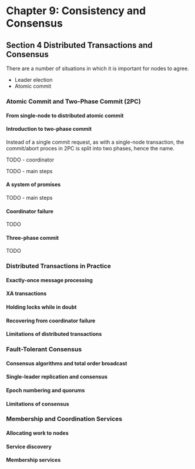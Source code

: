 # Chapter 9: Consistency and Consensus

## Section 4 Distributed Transactions and Consensus

There are a number of situations in which it is important for nodes to agree.

- Leader election
- Atomic commit

### Atomic Commit and Two-Phase Commit (2PC)

#### From single-node to distributed atomic commit

#### Introduction to two-phase commit

Instead of a single commit request, as with a single-node transaction, the commit/abort proces in 2PC is split into two phases, hence the name.

TODO - coordinator

TODO - main steps

#### A system of promises

TODO - main steps

#### Coordinator failure

TODO

#### Three-phase commit

TODO

### Distributed Transactions in Practice

#### Exactly-once message processing

#### XA transactions

#### Holding locks while in doubt

#### Recovering from coordinator failure

#### Limitations of distributed transactions

### Fault-Tolerant Consensus

#### Consensus algorithms and total order broadcast

#### Single-leader replication and consensus

#### Epoch numbering and quorums

#### Limitations of consensus

### Membership and Coordination Services

#### Allocating work to nodes

#### Service discovery

#### Membership services
